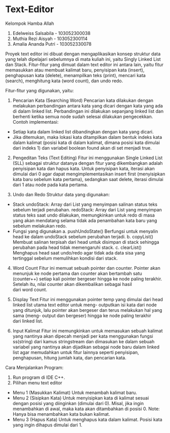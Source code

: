 # Text-Editor
Kelompok Hamba Allah 
1. Edelweiss Salsabila - 103052300038
2. Muthia Rezi Aisyah - 103052300114
3. Amalia Ananda Putri - 103052330078

Proyek text editor ini dibuat dengan mengaplikasikan konsep struktur data yang telah dipelajari sebelumnya di mata kuliah ini, yaitu Singly Linked List dan Stack. Fitur-fitur yang dimuat dalam text editor ini antara lain, yaitu fitur memasukkan atau membuat kalimat baru, penyisipan kata (insert), penghapusan kata (delete), menampilkan teks (print), mencari kata (search), menghitung kata (word count), dan undo redo.

Fitur-fitur yang digunakan, yaitu:
1. Pencarian Kata (Searching Word)
Pencarian kata dilakukan dengan melakukan perbandingan antara kata yang dicari dengan kata yang ada di dalam linked list. Perbandingan ini dilakukan sepanjang linked list dan berhenti ketika semua node sudah selesai dilakukan pengecekkan.
Contoh implementasi:
- Setiap kata dalam linked list dibandingkan dengan kata yang dicari.
- Jika ditemukan, maka lokasi kata ditampilkan dalam bentuk indeks kata dalam kalimat (posisi kata di dalam kalimat, dimana posisi kata dimulai dari indeks 1) dan variabel boolean found akan di set menjadi true.

2. Pengeditan Teks (Text Editing)
Fitur ini menggunakan Single Linked List (SLL) sebagai struktur datanya dengan fitur yang dikembangkan adalah penyisipan kata dan hapus kata. Untuk penyisipan kata, iterasi akan dimulai dari 0 agar dapat mengimplementasikan insert first (menyisipkan kata baru sebelum kata pertama), sedangkan saat delete, iterasi dimulai dari 1 atau node pada kata pertama.

3. Undo dan Redo
Struktur data yang digunakan:
- Stack
undoStack: Array dari List yang menyimpan salinan status teks sebelum terjadi perubahan.
redoStack: Array dari List yang menyimpan status teks saat undo dilakukan, memungkinkan untuk redo di masa yang akan mendatang selama tidak ada penambahan kata baru yang sebelum melakukan redo.
- Fungsi yang digunakan
a. pushUndoState()
Berfungsi untuk menyalin head ke dalam undoStack sebelum perubahan terjadi.
b. copyList()
Membuat salinan terpisah dari head untuk disimpan di stack sehingga perubahan pada head tidak memengaruhi stack.
c. clearList()
Menghapus head saat undo/redo agar tidak ada data sisa yang tertinggal sebelum memulihkan kondisi dari stack.

4. Word Count
Fitur ini memuat sebuah pointer dan counter. Pointer akan menunjuk ke node pertama dan counter akan bertambah satu (counter++) setiap kali pointer bergeser hingga ke node paling terakhir. Setelah itu, nilai counter akan dikembalikan sebagai hasil dari word count.

5. Display Text
Fitur ini menggunakan pointer temp yang dimulai dari head linked list utama text editor untuk meng- outputkan isi kata dari node yang ditunjuk, lalu pointer akan bergeser dan terus melakukan hal yang sama (meng- output dan bergeser) hingga ke node paling terakhir dari linked list.

6. Input Kalimat
Fitur ini memungkinkan untuk memasukan sebuah kalimat yang nantinya akan dipecah menjadi per kata menggunakan fungsi ss(string) dari kamus stringstream dan dimasukan ke dalam sebuah variabel yang nantinya akan dijadikan sebagai node baru dalam linked list agar memudahkan untuk fitur lainnya seperti penyisipan, penghapusan, hitung jumlah kata, dan pencarian kata.

Cara Menjalankan Program:
1. Run program di IDE C++.
2. Pilihan menu text editor
- Menu 1 (Masukkan Kalimat)
Untuk menambah kalimat baru.
- Menu 2 (Sisipkan Kata)
Untuk menyisipkan kata di kalimat sesuai dengan posisi yang diinginkan (dimulai dari 0). Misal, jika ingin menambahkan di awal, maka kata akan ditambahkan di posisi 0. Note: Hanya bisa menambahkan kata bukan kalimat.
- Menu 3 (Hapus Kata)
Untuk menghapus kata dalam kalimat. Posisi kata yang ingin dihapus dimulai dari 1.
